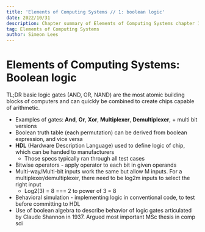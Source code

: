 ```yaml
---
title: 'Elements of Computing Systems // 1: boolean logic'
date: 2022/10/31
description: Chapter summary of Elements of Computing Systems chapter 1 - boolean logic.
tag: Elements of Computing Systems
author: Simeon Lees
---
```


# Elements of Computing Systems: Boolean logic

TL;DR basic logic gates (AND, OR, NAND) are the most atomic building blocks of computers and can quickly be combined to create chips capable of arithmetic.

- Examples of gates: **And**, **Or**, **Xor**, **Multiplexer**, **Demultiplexer**, + multi bit versions
- Boolean truth table (each permutation) can be derived from boolean expression, and vice versa
- **HDL** (Hardware Description Language) used to define logic of chip, which can be handed to manufacturers
  - Those specs typically ran through all test cases
- Bitwise operators - apply operator to each bit in given operands
- Multi-way/Multi-bit inputs work the same but allow M inputs. For a multiplexer/demultiplexer, there need to be log2m inputs to select the right input
  - Log2(3) = 8 === 2 to power of 3 = 8
- Behavioral simulation - implementing logic in conventional code, to test before committing to HDL
- Use of boolean algebra to describe behavior of logic gates articulated by Claude Shannon in 1937. Argued most important MSc thesis in comp sci
